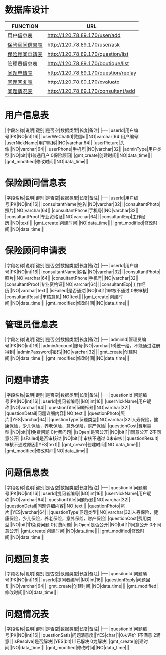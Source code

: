 ﻿# 数据库设计


FUNCTION       | URL
---------------|-------------------------------
[用户信息表](#1) | http://120.78.89.170/user/add
[保险顾问信息表](#2) | http://120.78.89.170/user/ask
[保险顾问申请表](#3) | http://120.78.89.170/question/list
[管理员信息表](#4)| http://120.78.89.170/boutique/list
[问题申请表](#5) | http://120.78.89.170/question/replay
[问题回复表](#6) | http://120.78.89.170/evaluate
[问题情况表](#7)| http://120.78.89.170/consultant/add

<h1 id="1">用户信息表</h1>
|字段名称|说明|键别|是否空|数据类型|长度|备注|
|---
|userId|用户编号|PK|NO|int|16||
|userWeChatId|微信Id||NO|varchar|64|用户编号|
|userNickName|用户昵称||NO|varchar|64||
|userPicture|头像||NO|varchar|64||
|userPhone|手机号||NO|varchar|32||
|adminType|用户类型||NO|bit|1|1普通用户 0保险顾问|
|gmt_create|创建时间||NO|data_time|||
|gmt_modified|修改时间||NO|data_time|||


<h1 id="2">保险顾问信息表</h1>
|字段名称|说明|键别|是否空|数据类型|长度|备注|
|---
|userId|用户编号|PK|NO|int|16||
|consultantName|姓名||NO|varchar|32||
|consultantPhoto|照片||NO|varchar|64||
|consultantPhone|手机号||NO|varchar|32||
|consultantProof|专业资格证||NO|varchar|64||
|consultantExp|工作经历||NO|text|||
|gmt_create|创建时间||NO|data_time|||
|gmt_modified|修改时间||NO|data_time|||

<h1 id="3">保险顾问申请表</h1>
|字段名称|说明|键别|是否空|数据类型|长度|备注|
|---
|userId|用户编号|PK|NO|int|16||
|consultantName|姓名||NO|varchar|32||
|consultantPhoto|照片||NO|varchar|64||
|consultantPhone|手机号||NO|varchar|32||
|consultantProof|专业资格证||NO|varchar|64||
|consultantExp|工作经历||NO|varchar|text||
|isFailed|是否通过||NO|bit|1|1审核不通过 0未审核|
|consultantResult|审核意见||NO|text|||
|gmt_create|创建时间||NO|data_time|||
|gmt_modified|修改时间||NO|data_time|||

<h1 id="4">管理员信息表</h1>
|字段名称|说明|键别|是否空|数据类型|长度|备注|
|---
|adminId|管理员编号|PK|NO|int|16||
|adminAccount|账号||NO|varchar|16|统一给，不能通过注册得到|
|adminPassword|密码||NO|varchar|32||
|gmt_create|创建时间||NO|data_time|||
|gmt_modified|修改时间||NO|data_time|||

<h1 id="5">问题申请表</h1>
|字段名称|说明|键别|是否空|数据类型|长度|备注|
|---
|questionId|问题编号|PK|NO|int|16||
|userId|提问者编号||NO|int|16||
|userNickName|用户昵称||NO|varchar|64||
|questionTitle|问题标题||NO|varchar|32||
|questionDetail|问题详细内容||NO|text|||
|questionPhoto|照片||YES|varchar|64||
|questionType|问题类型||NO|varchar|32|人寿保险，健康保险，少儿保险，养老保险，意外保险，财产保险|
|questionCost|费用类型||NO|bit|1|1免费问题 0付费问题|
|isOpen|是否公开||NO|bit|1|1同意公开 2不同意公开|
|isFailed|是否审核过||NO|bit|1|1审核不通过 0未审核|
|questionResult|审核不通过原因||YES|text|||
|gmt_create|创建时间||NO|data_time|||
|gmt_modified|修改时间||NO|data_time|||



<h1 id="6">问题信息表</h1>
|字段名称|说明|键别|是否空|数据类型|长度|备注|
|---
|questionId|问题编号|PK|NO|int|16||
|userId|提问者编号||NO|int|16||
|userNickName|用户昵称||NO|varchar|64||
|questionTitle|问题标题||NO|varchar|32||
|questionDetail|问题详细内容||NO|text|||
|questionPhoto|照片||YES|varchar|64||
|questionType|问题类型||NO|varchar|32|人寿保险，健康保险，少儿保险，养老保险，意外保险，财产保险|
|questionCost|费用类型||NO|bit|1|1免费问题 0付费问题|
|isOpen|是否公开||NO|bit|1|1同意公开 0不同意公开|
|gmt_create|创建时间||NO|data_time|||
|gmt_modified|修改时间||NO|data_time|||

<h1 id="7">问题回复表</h1>
|字段名称|说明|键别|是否空|数据类型|长度|备注|
|---
|questionId|问题编号|PK|NO|int|16||
|userId|提问者编号||NO|int|16||
|questionReply|问题回复||NO|varchar|64||
|gmt_create|创建时间||NO|data_time|||
|gmt_modified|修改时间||NO|data_time|||

<h1 id="8">问题情况表</h1>
|字段名称|说明|键别|是否空|数据类型|长度|备注|
|---
|questionId|问题编号|PK|NO|int|16||
|questionSatis|问题满意度||YES|char|1|0未评价 1不满意 2满意|
|isResolve|是否解决||YES|bit|1|1已解决 0为解决|
|gmt_create|创建时间||NO|data_time|||
|gmt_modified|修改时间||NO|data_time|||

    


